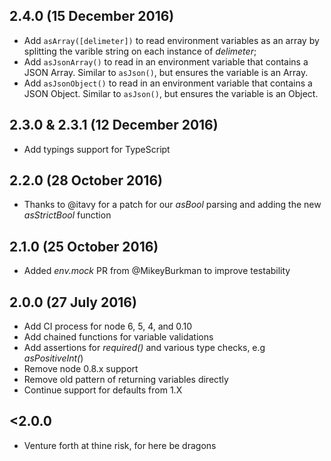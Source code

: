 ## 2.4.0 (15 December 2016)
* Add `asArray([delimeter])` to read environment variables as an array by splitting
the varible string on each instance of _delimeter_;
* Add `asJsonArray()` to read in an environment variable that contains a JSON
Array. Similar to `asJson()`, but ensures the variable is an Array.
* Add `asJsonObject()` to read in an environment variable that contains a JSON
Object. Similar to `asJson()`, but ensures the variable is an Object. 

## 2.3.0 & 2.3.1 (12 December 2016)
* Add typings support for TypeScript

## 2.2.0 (28 October 2016)
* Thanks to @itavy for a patch for our _asBool_ parsing and adding the new
_asStrictBool_ function

## 2.1.0 (25 October 2016)
* Added _env.mock_ PR from @MikeyBurkman to improve testability

## 2.0.0 (27 July 2016)
* Add CI process for node 6, 5, 4, and 0.10
* Add chained functions for variable validations
* Add assertions for _required()_ and various type checks, e.g _asPositiveInt(_)
* Remove node 0.8.x support
* Remove old pattern of returning variables directly
* Continue support for defaults from 1.X

## <2.0.0
* Venture forth at thine risk, for here be dragons
